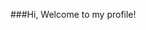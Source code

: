 ###Hi, Welcome to my profile!
<!--
<a href="https://github.com/herthiem/github-profile-trophy"><h2>🏆 Github Profile Trophy</h2></a>
<a href="https://github.com/hertheim/github-profile-trophy">
  <img width=800 src="https://github-profile-trophy.vercel.app/?username=hertheim&column=8&theme=gruvbox&no-frame=true"/>
</a>


---

<div>
  <img height="170" align="left" src="https://github-readme-stats.vercel.app/api?username=hertheim&count_private=true&include_all_commits=true" />
  <img src="https://github-readme-stats.vercel.app/api/top-langs/?username=hertheim&layout=compact" />
</div>
-->
